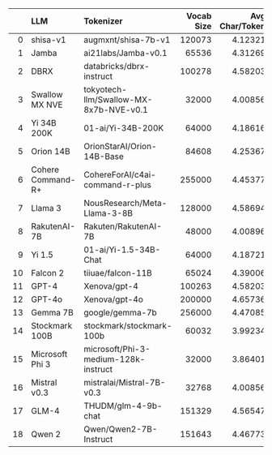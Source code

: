 |    | LLM               | Tokenizer                              |   Vocab Size |   Avg Char/Token |
|---:|:------------------|:---------------------------------------|-------------:|-----------------:|
|  0 | shisa-v1          | augmxnt/shisa-7b-v1                    |       120073 |          4.12321 |
|  1 | Jamba             | ai21labs/Jamba-v0.1                    |        65536 |          4.31269 |
|  2 | DBRX              | databricks/dbrx-instruct               |       100278 |          4.58203 |
|  3 | Swallow MX NVE    | tokyotech-llm/Swallow-MX-8x7b-NVE-v0.1 |        32000 |          4.00856 |
|  4 | Yi 34B 200K       | 01-ai/Yi-34B-200K                      |        64000 |          4.18616 |
|  5 | Orion 14B         | OrionStarAI/Orion-14B-Base             |        84608 |          4.25367 |
|  6 | Cohere Command-R+ | CohereForAI/c4ai-command-r-plus        |       255000 |          4.45377 |
|  7 | Llama 3           | NousResearch/Meta-Llama-3-8B           |       128000 |          4.58694 |
|  8 | RakutenAI-7B      | Rakuten/RakutenAI-7B                   |        48000 |          4.00896 |
|  9 | Yi 1.5            | 01-ai/Yi-1.5-34B-Chat                  |        64000 |          4.18721 |
| 10 | Falcon 2          | tiiuae/falcon-11B                      |        65024 |          4.39006 |
| 11 | GPT-4             | Xenova/gpt-4                           |       100263 |          4.58203 |
| 12 | GPT-4o            | Xenova/gpt-4o                          |       200000 |          4.65736 |
| 13 | Gemma 7B          | google/gemma-7b                        |       256000 |          4.47085 |
| 14 | Stockmark 100B    | stockmark/stockmark-100b               |        60032 |          3.99234 |
| 15 | Microsoft Phi 3   | microsoft/Phi-3-medium-128k-instruct   |        32000 |          3.86401 |
| 16 | Mistral v0.3      | mistralai/Mistral-7B-v0.3              |        32768 |          4.00856 |
| 17 | GLM-4             | THUDM/glm-4-9b-chat                    |       151329 |          4.56547 |
| 18 | Qwen 2            | Qwen/Qwen2-7B-Instruct                 |       151643 |          4.46773 |